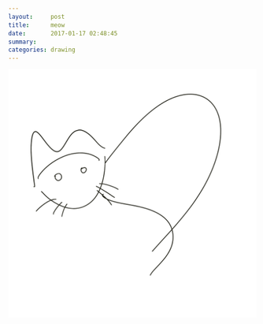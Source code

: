 ```yaml
---
layout:     post
title:      meow
date:       2017-01-17 02:48:45
summary:    
categories: drawing
---
```

![meow](/images/diary/meow.png "meow")
